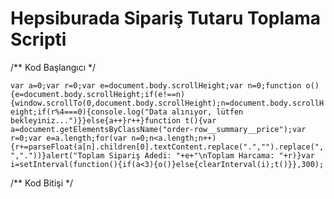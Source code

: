 # Hepsiburada Sipariş Tutaru Toplama Scripti

/** Kod Başlangıcı */

`var a=0;var r=0;var e=document.body.scrollHeight;var n=0;function o(){e=document.body.scrollHeight;if(e!==n){window.scrollTo(0,document.body.scrollHeight);n=document.body.scrollHeight;if(r%4===0){console.log("Data alınıyor, lütfen bekleyiniz...")}}else{a++}r++}function t(){var a=document.getElementsByClassName("order-row__summary__price");var r=0;var e=a.length;for(var n=0;n<a.length;n++){r+=parseFloat(a[n].children[0].textContent.replace(".","").replace(",","."))}alert("Toplam Sipariş Adedi: "+e+"\nToplam Harcama: "+r)}var i=setInterval(function(){if(a<3){o()}else{clearInterval(i);t()}},300);`

/** Kod Bitişi */
